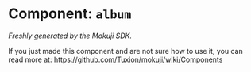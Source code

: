 # Component: `album`

_Freshly generated by the Mokuji SDK._

If you just made this component and are not sure how to use it, you can read more at:
  https://github.com/Tuxion/mokuji/wiki/Components
